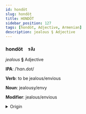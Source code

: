 ```yaml
---
id: hondöt
slug: hondöt
title: HONDÖT
sidebar_position: 127
tags: [hondöt, Adjective, Armenian]
description: jealous § Adjective
---
```


### hondöt&emsp;<span kind="abugida">ɂ̃ʌ̆ı</span>

*jealous* **§** Adjective

**IPA**: /ˈhɑn.dot/

**Verb**: to be jealous/envious

**Noun**: jealousy/envy

**Modifier**: jealous/envious

<details>
    <summary>Origin</summary>
    Armenian խանդոտ xandot [χɑnˈdot]<br/>
    <em>Armenian Language Family</em>
</details>